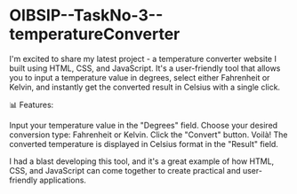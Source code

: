# OIBSIP--TaskNo-3--temperatureConverter
I'm excited to share my latest project - a temperature converter website I built using HTML, CSS, and JavaScript. It's a user-friendly tool that allows you to input a temperature value in degrees, select either Fahrenheit or Kelvin, and instantly get the converted result in Celsius with a single click.

📊 Features:

Input your temperature value in the "Degrees" field.
Choose your desired conversion type: Fahrenheit or Kelvin.
Click the "Convert" button.
Voilà! The converted temperature is displayed in Celsius format in the "Result" field.

I had a blast developing this tool, and it's a great example of how HTML, CSS, and JavaScript can come together to create practical and user-friendly applications.
